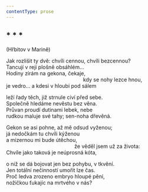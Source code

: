 ```yaml
---
contentType: prose
---
```


## \* \* \*  
(Hřbitov v Marině)

Jak rozlišit ty dvě: chvíli cennou, chvíli bezcennou?  
Tancují v reji plošně obsáhlém…  
Hodiny zírám na gekona, čekaje,  
                                                     kdy se nohy lezce hnou,  
je vedro… a kdesi v hloubi pod sálem

leží řady těch, již strnule civí před sebe.  
Společně hledáme nevěstu bez věna.  
Průvan proudí dutinami lebek, nebe  
rudkou maluje své tahy; sen-noha dřevěná.

Gekon se asi pohne, až mě odsud vyženou;  
já nedočkám tu chvíli kýženou  
a mizernou mi bude útěchou,  
                                               že věděl jsem už za života:  
Chvíle jako taková je neúprosná kóta,

o niž se dá bojovat jen bez pohybu, v tkvění.  
Jen totální nečinností umořit lze čas.  
Proč ledva zrozeno embryo hloupé pění,  
nožičkou ťukajíc na mrtvého v nás?
